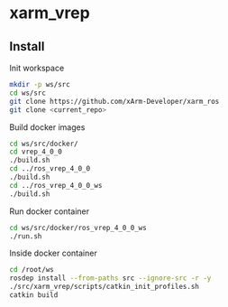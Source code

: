 # xarm_vrep

## Install

Init workspace

```bash
mkdir -p ws/src
cd ws/src
git clone https://github.com/xArm-Developer/xarm_ros
git clone <current_repo>
```

Build docker images

```bash
cd ws/src/docker/
cd vrep_4_0_0
./build.sh
cd ../ros_vrep_4_0_0
./build.sh
cd ../ros_vrep_4_0_0_ws
./build.sh
```

Run docker container

```bash
cd ws/src/docker/ros_vrep_4_0_0_ws
./run.sh
```

Inside docker container

```bash
cd /root/ws
rosdep install --from-paths src --ignore-src -r -y
./src/xarm_vrep/scripts/catkin_init_profiles.sh
catkin build
```